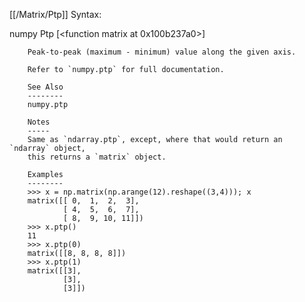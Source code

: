 [[/Matrix/Ptp]]
Syntax:

  numpy Ptp [<function matrix at 0x100b237a0>]


        Peak-to-peak (maximum - minimum) value along the given axis.

        Refer to `numpy.ptp` for full documentation.

        See Also
        --------
        numpy.ptp

        Notes
        -----
        Same as `ndarray.ptp`, except, where that would return an `ndarray` object,
        this returns a `matrix` object.

        Examples
        --------
        >>> x = np.matrix(np.arange(12).reshape((3,4))); x
        matrix([[ 0,  1,  2,  3],
                [ 4,  5,  6,  7],
                [ 8,  9, 10, 11]])
        >>> x.ptp()
        11
        >>> x.ptp(0)
        matrix([[8, 8, 8, 8]])
        >>> x.ptp(1)
        matrix([[3],
                [3],
                [3]])

        